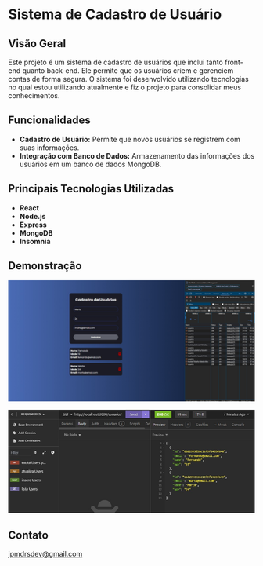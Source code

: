 # Sistema de Cadastro de Usuário

## Visão Geral

Este projeto é um sistema de cadastro de usuários que inclui tanto front-end quanto back-end. Ele permite que os usuários criem e gerenciem contas de forma segura. O sistema foi desenvolvido utilizando tecnologias no qual estou utilizando atualmente e fiz o projeto para consolidar meus conhecimentos.

## Funcionalidades

- **Cadastro de Usuário:** Permite que novos usuários se registrem com suas informações.
- **Integração com Banco de Dados:** Armazenamento das informações dos usuários em um banco de dados MongoDB.

## Principais Tecnologias Utilizadas

- **React**
- **Node.js**
- **Express**
- **MongoDB**
- **Insomnia**

## Demonstração

![App](./public/demo2.jpeg)

![Teste](./public/demo1.jpeg)

## Contato

jpmdrsdev@gmail.com